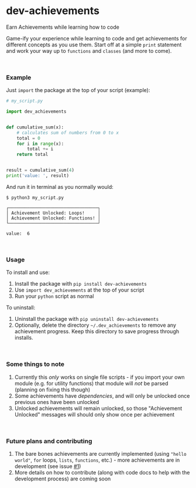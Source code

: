 # dev-achievements
Earn Achievements while learning how to code


Game-ify your experience while learning to code and get achievements for different concepts as you use them. Start off at a simple `print` statement and work your way up to `functions` and `classes` (and more to come).


<br/>


### Example

Just `import` the package at the top of your script (example):

```python
# my_script.py

import dev_achievements


def cumulative_sum(x):
    # calculates sum of numbers from 0 to x
    total = 0
    for i in range(x):
        total += i
    return total


result = cumulative_sum(4)
print('value: ', result)
```

And run it in terminal as you normally would:
```shell
$ python3 my_script.py

┌──────────────────────────────────┐
│ Achievement Unlocked: Loops!     │
│ Achievement Unlocked: Functions! │
└──────────────────────────────────┘

value:  6
```


<br/>


### Usage

To install and use:
1. Install the package with `pip install dev-achievements`
1. Use `import dev_achievements` at the top of your script
1. Run your `python` script as normal

To uninstall:
1. Uninstall the package with `pip uninstall dev-achievements`
1. Optionally, delete the directory `~/.dev_achievements` to remove any achievement progress. Keep this directory to save progress through installs.


<br/>


### Some things to note

1. Currently this _only_ works on single file scripts - if you import your own module (e.g. for utility functions) that module will _not_ be parsed (planning on fixing this though)
1. Some achievements have _dependencies_, and will only be unlocked once previous ones have been unlocked
1. Unlocked achievements will remain unlocked, so those "Achievement Unlocked" messages will should only show once per achievement


<br/>


### Future plans and contributing
1. The bare bones achievements are currently implemented (using `"hello world"`, `for` loops, `lists`, `functions`, etc.) - more achievements are in development (see issue [#1](https://github.com/raviolliii/dev-achievements/issues/1))
1. More details on how to contribute (along with code docs to help with the development process) are coming soon
